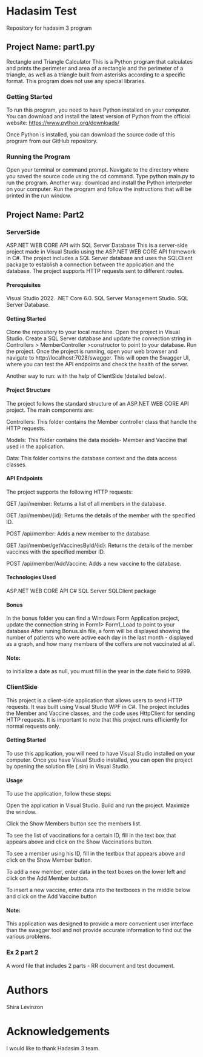 # Hadasim Test
Repository for hadasim 3 program
## Project Name: part1.py
Rectangle and Triangle Calculator
This is a Python program that calculates and prints the perimeter and area of a rectangle and the perimeter of a triangle, as well as a triangle built from asterisks according to a specific format. This program does not use any special libraries.

### Getting Started
To run this program, you need to have Python installed on your computer. You can download and install the latest version of Python from the official website: https://www.python.org/downloads/

Once Python is installed, you can download the source code of this program from our GitHub repository.

### Running the Program
Open your terminal or command prompt. Navigate to the directory where you saved the source code using the cd command. Type python main.py to run the program.
Another way: download and install the Python interpreter on your computer.
Run the program and follow the instructions that will be printed in the run window.

## Project Name: Part2

### ServerSide 
ASP.NET WEB CORE API with SQL Server Database
This is a server-side project made in Visual Studio using the ASP.NET WEB CORE API framework in C#. The project includes a SQL Server database and uses the SQLClient package to establish a connection between the application and the database. The project supports HTTP requests sent to different routes.

#### Prerequisites
Visual Studio 2022.
.NET Core 6.0.
SQL Server Management Studio.
SQL Server Database.
#### Getting Started
Clone the repository to your local machine.
Open the project in Visual Studio.
Create a SQL Server database and update the connection string in Controllers > MemberController >constructor to point to your database.
Run the project.
Once the project is running, open your web browser and navigate to http://localhost:7028/swagger. This will open the Swagger UI, where you can test the API endpoints and check the health of the server.

Another way to run: with the help of ClientSide (detailed below).

#### Project Structure
The project follows the standard structure of an ASP.NET WEB CORE API project. The main components are:

Controllers: This folder contains the Member controller class that handle the HTTP requests.

Models: This folder contains the data models- Member and Vaccine that used in the application.

Data: This folder contains the database context and the data access classes.

#### API Endpoints
The project supports the following HTTP requests:

GET /api/member: Returns a list of all members in the database.

GET /api/member/{id}: Returns the details of the member with the specified ID.

POST /api/member: Adds a new member to the database.

GET /api/member/getVaccinesById/{id}: Returns the details of the member vaccines with the specified member ID.

POST /api/member/AddVaccine: Adds a new vaccine to the database.


#### Technologies Used
ASP.NET WEB CORE API
C#
SQL Server
SQLClient package

#### Bonus
In the bonus folder you can find a Windows Form Application project, update the connection string in Form1> Form1_Load to point to your database
After runing Bonus.sln file, a form will be displayed showing the number of patients who were active each day in the last month - displayed as a graph, and how many members of the coffers are not vaccinated at all.

#### Note:
to initialize a date as null, you must fill in the year in the date field to 9999.

### ClientSide
This project is a client-side application that allows users to send HTTP requests. It was built using Visual Studio WPF in C#. The project includes the Member and Vaccine classes, and the code uses HttpClient for sending HTTP requests. It is important to note that this project runs efficiently for normal requests only.

#### Getting Started
To use this application, you will need to have Visual Studio installed on your computer. Once you have Visual Studio installed, you can open the project by opening the solution file (.sln) in Visual Studio.

#### Usage
To use the application, follow these steps:

Open the application in Visual Studio.
Build and run the project.
Maximize the window.

Click the Show Members button see the members list.

To see the list of vaccinations for a certain ID, fill in the text box that appears above and click on the Show Vaccinations button.

To see a member using his ID, fill in the textbox that appears above and click on the Show Member button.

To add a new member, enter data in the text boxes on the lower left and click on the Add Member button.

To insert a new vaccine, enter data into the textboxes in the middle below and click on the Add Vaccine button

#### Note: 
This application was designed to provide a more convenient user interface than the swagger tool and not provide accurate information to find out the various problems.

### Ex 2 part 2
A word file that includes 2 parts - RR document and test document.




# Authors
Shira Levinzon
# Acknowledgements
I would like to thank Hadasim 3 team.
